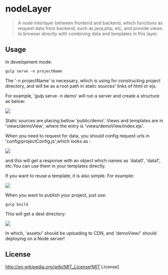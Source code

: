 # nodeLayer
> A node interlayer between frontend and backend, which functions as request data from backend, such as java,php, etc, and provide views to browser directly with combining data and templates in this layer.

## Usage

In development mode:

```shell
gulp serve -n projectName
```  
The '-n projectName' is necessary, which is using for constructing project directory, and will be as a root path in static sources' links of html or ejs.  

For example, 'gulp serve -n demo' will run a server and create a structure as below:  

![](http://img.hb.aicdn.com/a2b5481431908bd050955dc9eb244036ec634c182d42-Aup4GB_fw658)  

Static sources are placing bellow 'public/demo'. Views and templates are in 'views/demoView', where the entry is 'views/demoView/index.ejs'.

When you need to request for data, you should config request urls in 'config/projectConfig.js',which looks as :

![](http://img.hb.aicdn.com/e3b3577377b1a4ddf34f35884890c6042177b8c84b94-i6fv2T_fw658)  

and this will get a response with an object which names  as 'data0', 'data1', etc.You can use them in your templates directly.

If you want to reuse a template, it is also simple.
For example:  

![](http://img.hb.aicdn.com/bed0512e2da8c517c5dfc8c88835292e0a4b98974630-95KlFq_fw658)
  
When you want to publish your project, just use:

```shell
gulp build
```    
This will get a dest directory:  

![](http://img.hb.aicdn.com/1836c78a167afe737a6b6e3f0e8853f19a45d1a1fc4-IYSjJU_fw658)

In which, 'assets/' should be uploading to CDN, and 'demoView/' should deploying on a Node server!

## License

http://en.wikipedia.org/wiki/MIT_License[MIT License]